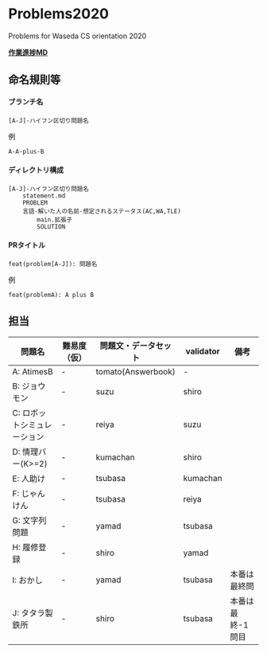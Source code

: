 # Problems2020
Problems for Waseda CS orientation 2020

**[作業進捗MD](summary.md)**

## 命名規則等
#### ブランチ名
```
[A-J]-ハイフン区切り問題名
```

例
```
A-A-plus-B
```

#### ディレクトリ構成
```
[A-J]-ハイフン区切り問題名
    statement.md
    PROBLEM
    言語-解いた人の名前-想定されるステータス(AC,WA,TLE)
        main.拡張子
        SOLUTION
```

#### PRタイトル
```
feat(problem[A-J]): 問題名
```

例
```
feat(problemA): A plus B
```

## 担当

| 問題名 | 難易度（仮） | 問題文・データセット | validator | 備考 |
|---------------------------|--------------|----------------------|-----------|------|
| A: AtimesB | - | tomato(Answerbook) | - | |
| B: ジョウモン | - | suzu | shiro |  |
| C: ロボットシミュレーション | - | reiya | suzu |  |
| D: 情理バー(K>=2) | - | kumachan | shiro |  |
| E: 人助け | - | tsubasa | kumachan |  |
| F: じゃんけん | - | tsubasa | reiya |  |
| G: 文字列問題 | - | yamad | tsubasa |  |
| H: 履修登録 | - | shiro | yamad |  |
| I: おかし | - | yamad | tsubasa | 本番は最終問 |
| J: タタラ製鉄所 | - | shiro | tsubasa | 本番は最終-1問目 |
